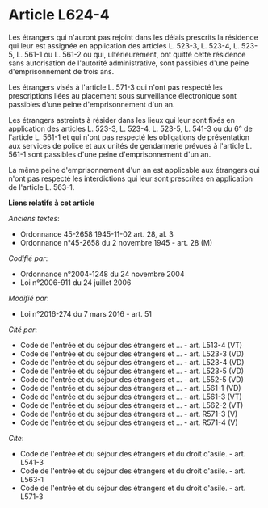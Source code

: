 # Article L624-4

Les étrangers qui n'auront pas rejoint dans les délais prescrits la résidence qui leur est assignée en application des
articles L. 523-3, L. 523-4, L. 523-5, L. 561-1 ou L. 561-2 ou qui, ultérieurement, ont quitté cette résidence sans
autorisation de l'autorité administrative, sont passibles d'une peine d'emprisonnement de trois ans. 

Les étrangers visés à l'article L. 571-3 qui n'ont pas respecté les prescriptions liées au placement sous surveillance
électronique sont passibles d'une peine d'emprisonnement d'un an. 

Les étrangers astreints à résider dans les lieux qui leur sont fixés en application des articles L. 523-3, L. 523-4, L.
523-5, L. 541-3 ou du 6° de l'article L. 561-1 et qui n'ont pas respecté les obligations de présentation aux services de
police et aux unités de gendarmerie prévues à l'article L. 561-1 sont passibles d'une peine d'emprisonnement d'un an. 

La même peine d'emprisonnement d'un an est applicable aux étrangers qui n'ont pas respecté les interdictions qui leur sont
prescrites en application de l'article L. 563-1.

**Liens relatifs à cet article**

_Anciens textes_:

  - Ordonnance 45-2658 1945-11-02 art. 28, al. 3
  - Ordonnance n°45-2658 du 2 novembre 1945 - art. 28 (M)

_Codifié par_:

  - Ordonnance n°2004-1248 du 24 novembre 2004
  - Loi n°2006-911 du 24 juillet 2006

_Modifié par_:

  - Loi n°2016-274 du 7 mars 2016 - art. 51

_Cité par_:

  - Code de l'entrée et du séjour des étrangers et ... - art. L513-4 (VT)
  - Code de l'entrée et du séjour des étrangers et ... - art. L523-3 (VD)
  - Code de l'entrée et du séjour des étrangers et ... - art. L523-4 (VD)
  - Code de l'entrée et du séjour des étrangers et ... - art. L523-5 (VD)
  - Code de l'entrée et du séjour des étrangers et ... - art. L552-5 (VD)
  - Code de l'entrée et du séjour des étrangers et ... - art. L561-1 (VD)
  - Code de l'entrée et du séjour des étrangers et ... - art. L561-3 (VT)
  - Code de l'entrée et du séjour des étrangers et ... - art. L562-2 (VT)
  - Code de l'entrée et du séjour des étrangers et ... - art. R571-3 (V)
  - Code de l'entrée et du séjour des étrangers et ... - art. R571-4 (V)

_Cite_:

  - Code de l'entrée et du séjour des étrangers et du droit d'asile. - art. L541-3
  - Code de l'entrée et du séjour des étrangers et du droit d'asile. - art. L563-1
  - Code de l'entrée et du séjour des étrangers et du droit d'asile. - art. L571-3

